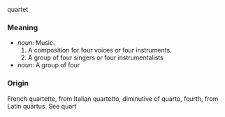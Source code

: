 quartet
### Meaning
+ _noun_: Music.
   1. A composition for four voices or four instruments.
   2. A group of four singers or four instrumentalists
+ _noun_: A group of four

### Origin

French quartette, from Italian quartetto, diminutive of quarto, fourth, from Latin quārtus. See quart
